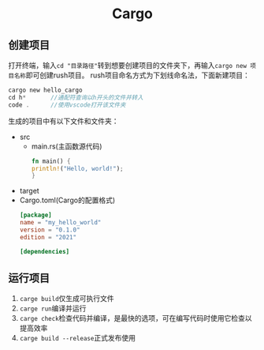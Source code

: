 # <center>Cargo</center>
## 创建项目
打开终端，输入`cd "目录路径"`转到想要创建项目的文件夹下，再输入`cargo new 项目名称`即可创建rush项目。
rush项目命名方式为下划线命名法，下面新建项目：
```c
cargo new hello_cargo
cd h*       //通配符查询以h开头的文件并转入
code .      //使用vscode打开该文件夹
```
生成的项目中有以下文件和文件夹：
+ src
  - main.rs(主函数源代码)
    ```rust
    fn main() {
    println!("Hello, world!");
    }
    ```
+ target
+ Cargo.toml(Cargo的配置格式)
  ```toml
  [package]
  name = "my_hello_world"
  version = "0.1.0"
  edition = "2021"

  [dependencies]
  ```
## 运行项目
1. `carge build`仅生成可执行文件
2. `carge run`编译并运行
3. `carge check`检查代码并编译，是最快的选项，可在编写代码时使用它检查以提高效率
4. `carge build --release`正式发布使用